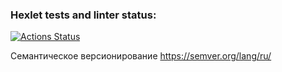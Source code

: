 ### Hexlet tests and linter status:

[![Actions Status](https://github.com/Diana-coder-tech/frontend-project-44/actions/workflows/hexlet-check.yml/badge.svg)](https://github.com/Diana-coder-tech/frontend-project-44/actions)

Семантическое версионирование https://semver.org/lang/ru/
